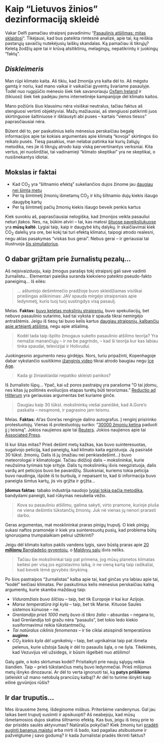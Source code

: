 # Kaip “Lietuvos žinios” dezinformaciją skleidė

<p>Vakar Delfi pamačiau straipsnį pavadinimu “<a href="http://www.delfi.lt/news/daily/ecology/pasaulinis-atsilimas-mitas-sklaidosi.d?id=26565133">Pasaulinis atšilimas: mitas sklaidosi</a>“. Tikėjausi, kad bus pateikta rimtesnė analizė, apie tai, ką reiškia pastarųjų savaičių nutekėjusių laiškų skandalas. Ką pamačiau iš tikrųjų? Keletą žodžių apie tai ir krūvą atsitiktinių, melagingų, nepatikrintų ir juokingų “faktų”.<br>
<span id="more-219"></span></p>
<h2><i>Diskleimeris</i></h2>
<p>Man rūpi klimato kaita. Aš tikiu, kad žmonija yra kalta dėl to. Aš mėgstu gamtą ir noriu, kad mano vaikai ir vaikaičiai gyventų švariame pasaulyje. Todėl nuo rugpjūčio mėnesio šiek tiek savanoriauju <a href="http://www.oxfamireland.ie">Oxfam Ireland</a> ir (tikiuosi) šiek tiek padėjau jiems internetinėje kampanijoje dėl klimato kaitos.</p>
<p>Mano požiūris šiuo klausimu nėra visiškai neutralus, tačiau faktus aš stengiuosi vertinti objektyviai. Mažų mažiausiai, aš stengiuosi patikrinti juos skirtinguose šaltiniuose ir išklausyti abi puses – kartais “vienos tiesos” paprasčiausiai nėra.</p>
<p>Būtent dėl to, per paskutinius kelis mėnesius perskaičiau begalę informacijos apie tai kokiais argumentais apie klimatą “kovoja” skirtingos šio reikalo pusės. Tiesą pasakius, man nelabai patinka kai kurių žaliųjų metodika, nes jie iš tikrųjų atrodo kaip viską pervertinantys verksniai. Kita vertus, jei nuoširdžiai, tai vadinamieji “klimato skeptikai” yra ne skeptikai, o nusišnekantys idiotai.</p>
<h2>Mokslas ir faktai</h2>
<ul>
<li>Kad CO<sub>2</sub> yra “šiltnamio efektą” sukeliančios dujos žinome jau <a href="http://en.wikipedia.org/wiki/Svante_Arrhenius#Greenhouse_effect">daugiau nei šimtą metų</a></li>
<li>Per tą šimtmetį žmonių išmetamų CO<sub>2</sub> ir kitų šiltnamio dujų kiekis išaugo daugybę kartų</li>
<li>Per tą šimtmetį pačių žmonių kiekis išaugo beveik penkis kartus</li>
</ul>
<p>Kiek suvokiu aš, paprasčiausiai nelogiška, kad žmonijos veikla pasauliui neturi įtakos. Nes, na, būkim atviri – tai, kas matosi <a href="http://www.chrisjordan.com/current_set2.php?id=11">šituose paveiksliukuose</a> yra <strong>mūsų kaltė</strong>. Lygiai taip, kaip ir daugybė kitų dalykų. Ir skaičiavimai kiek CO<sub>2</sub> dalelių yra ore, bei kokį tai turi efektą klimatui, taipogi atrodo realesni, negu aklas pasakymas “viskas bus gerai”. Nebus gerai – ir geriausiai tai iliustruoja <a href="http://www.seed.slb.com/flash/science/features/earth/climate/en/challenge/index.htm">šis simuliatorius</a>.</p>
<h2>O dabar grįžtam prie žurnalistų pezalų…</h2>
<p>Aš neįsivaizduoju, kaip žmogus parašęs tokį straipsnį gali save vadinti žurnalistu… Elementari paieška suranda kiekvieno pateikto pseudo-fakto paneigimą… Iš eilės:</p>
<blockquote><p>… aštuntojo dešimtmečio pradžioje buvo skleidžiamas visiškai priešingas aiškinimas: JAV spauda mirgėjo straipsniais apie ledynmetį, kuris tuoj tuoj sustingdys visą pasaulį.</p>
</blockquote>
<p>Melas. <strong>Faktas:</strong> <a href="http://www.grist.org/article/they-predicted-global-cooling-in-the-1970s/">buvo keletas mokslinių straipsnių</a>, buvo spekuliacijų, bet nebuvo pasaulinio sutarimo, kad tai vyksta ir spauda tikrai nemirgėjo antraštėmis. Jeigu iš tiesų tai buvo kelis kartus <a href="http://www.newscientist.com/blogs/shortsharpscience/2008/10/global-cooling-was-a-myth.html">daugiau straipsnių, kalbančių apie artėjantį atšilimą</a>, negu apie atšalimą.</p>
<blockquote><p>Kodėl tada taip išplito žmogaus sukelto pasaulinio atšilimo teorija? Yra nemažai manančiųjų – ir ne be pagrindo, – kad ši teorija kur kas labiau tinka spaudai, televizijai ir Holivudui.</p>
</blockquote>
<p>Juokingesnio argumento nesu girdėjęs. Nors, turiu pripažinti, Kopenhagoje dabar vykstančio susitikimo <a href="http://www.youtube.com/watch?v=NVGGgncVq-4">įžanginis video</a> tikrai atrodo baugiau negu <a href="http://www.imdb.com/title/tt0268380/">Ice Age</a>.</p>
<blockquote><p>Kada gi žiniasklaidai nepatiko skleisti panikos?</p></blockquote>
<p>Iš žurnalisto lūpų… Ypač, kai už poros pastraipų yra parašoma “O tai įdomu, nes kitas jų politinės evoliucijos etapas turėtų būti terorizmas.” <a href="http://en.wikipedia.org/wiki/Reductio_ad_Hitlerum">Reductio ad Hitlerum</a> yra geriausias argumentas bet kuriame ginče.</p>
<blockquote><p>Daugiau kaip 30 tūkst. mokslininkų viešai pareiškė, kad A.Gore’o paskaita – nesąmonė, ir pagrasino jam teismu.</p></blockquote>
<p>Melas. <strong>Faktas:</strong> Al’as Gore’as renginyje dalino autografus. Į renginį prisirinko protestuotojų. Vienas iš protestuotojų suriko: “<a href="http://news.medill.northwestern.edu/chicago/news.aspx?id=149255">30000 žmonių ketina</a> paduoti jį į teismą”. Jokios naujienos apie tai <a href="http://www.reuters.com/search?blob=al+gore">Reuters</a>. Jokios naujienos apie tai <a href="http://hosted.ap.org/dynamic/external/search.hosted.ap.org/wireCoreTool/Search?SITE=NYPLA&amp;query=al%20gore">Associated Press</a>.</p>
<p>Iš kur šitas mitas? Prieš dešimt metų kažkas, kas buvo suinteresuotas, sugalvojo peticiją, kad paneigtų, kad klimato kaita egzistuoja. Ją pasirašė 30 tūkst. žmonių. Dalis iš jų (mažiau nei penkiasdešimt…) buvo meteorologai ir klimatologai. Tačiau didžioji dalis – mokslininkai, kurie neužsiima tyrimais toje srityje. Dalis tų mokslininkų išvis neegzistuoja, dalis vardų ant peticijos buvo be pavardžių. Sluoksniai, kuriems tokia peticija buvo naudinga, išpūtė iš to burbulą, ir nepaisant to, kad ši informacija buvo paneigta šimtus kartų, jis vis grįžta ir grįžta…</p>
<p><strong>Įdomus faktas</strong>: tabako industrija naudojo <a href="http://www.guardian.co.uk/environment/2006/sep/19/ethicalliving.g2">lygiai tokią pačią metodiką</a>, bandydami paneigti, kad rūkymas nesukelia vėžio.</p>
<blockquote><p>Kova su pasauliniu atšilimu, galima sakyti, virto pramone, kurioje pluša ne viena dešimtis tūkstančių žmonių. Juk nė vienas jų nenori prarasti darbo.</p>
</blockquote>
<p>Geras argumentas, mat mosklininkai praras pinigų truputį. O kiek pinigų sukasi naftos pramonėje ir kiek yra suinteresuotų pusių, kad problema būtų ignoruojama trumpalaikiam pelnui užtikrinti?</p>
<p>Jeigu dėl klimato kaitos pakils vandens lygis, savo būstą praras apie <a href="http://news.bbc.co.uk/2/hi/south_asia/8401516.stm">20 <strong>milijonų</strong> Bangladešo gyventojų</a>, o <a href="http://news.bbc.co.uk/2/hi/8311838.stm">Maldyvų salų</a> išvis neliks.</p>
<blockquote><p>Tačiau šie mokslininkai taip pat primena, jog mūsų planetos klimatas keitėsi per visą jos egzistavimo laiką, ir ne vieną kartą taip radikaliai, kad beveik lėmė gyvybės išnykimą.</p>
</blockquote>
<p>Po šios pastraipos “žurnalistas” kalba apie tai, kad ginčas yra labiau apie tai, “kodėl” keičiasi klimatas. Per paskutinius kelis mėnesius perskaičiau kalną argumentų, kurie skamba maždaug taip:</p>
<ul>
<li><em>Viduramžiais buvo šilčiau</em> – taip, bet tik Europoje ir kai kur Azijoje.</li>
<li><em>Marse temperatūra irgi kyla</em> – taip, bet tik Marse. Kituose Saulės sistemos kūnuose – ne.</li>
<li><em>Grenlandija prieš 1000 metų buvo iš tikro žalia</em> – absurdas – negana to, kad Grenlandija toli gražu nėra “pasaulis”, bet tokio ledo kiekio susiformavimui reikia tūkstantmečių.</li>
<li><em>Tai natūralus ciklinis fenomenas</em> – ir tie ciklai atsispindi temperatūros <strong>augime</strong>.</li>
<li><em>CO<sub>2</sub> kiekis kyla dėl ugnikalnių</em> – taip, bet ugnikalniai taip pat išmeta pelenus, kurie užstoja Saulę ir dėl to pasaulis šąla, o ne šyla. Tikėkimės, kad Vezuvijus vėl užsidegs, ir būsim išgelbėti nuo atšilimo!</li>
</ul>
<p>Galų gale, o koks skirtumas kodėl? Prisitaikyti prie naujų sąlygų reikia šiandien. Taip – prieš tūkstančius metų buvo ledynmečiai. Prieš milijonus metų išnyko dinozaurai. Ar dėl to verta ignoruoti tai, ką <strong>patys prišikome</strong> (atleiskit už mano netobulą prancūzų kalbą)? Ar dėl to turime išnykti kaip eilinė gyvūnijos rūšis?</p>
<h2>Ir dar truputis…</h2>
<p>Mes išrausėme žemę. Išdeginome miškus. Priteršėme vandenynus. Gal jau laikas bent truputį susiimti ir apsikuopti? Aš neabejoju, kad mūsų išmetamosios dujos skatina šiltnamio efektą. Kas bus, jeigu iš tiesų prie to dar prisidės saulės aktyvumas? Natūralūs pokyčiai? Kiek žmonių turi <a href="http://www.oxfamireland.org/faceit/blog/?p=224">pradėti auginti bananus maistui</a> arba mirti iš bado, kad pagaliau atsibustume ir pažvelgtume į savo godumą? Ir kada žurnalistai pradės tikrinti faktus?</p>